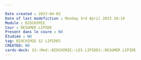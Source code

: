 ```yaml
---

Date created : 2023-04-03
Date of last modefiction : Monday 3rd April 2023 18:14
Module : BIOCHIMIE
Cour : RESUMER LIPIDE
Present dans le coure : NO
Étudiée : NO
tag: BIOCHIMIE S2 LIPIDES
CREATED: NO
cards-deck: S2::Med::BIOCHIMIE::LES LIPIDES::RESUMER LIPIDE
---
```

```toc
```



